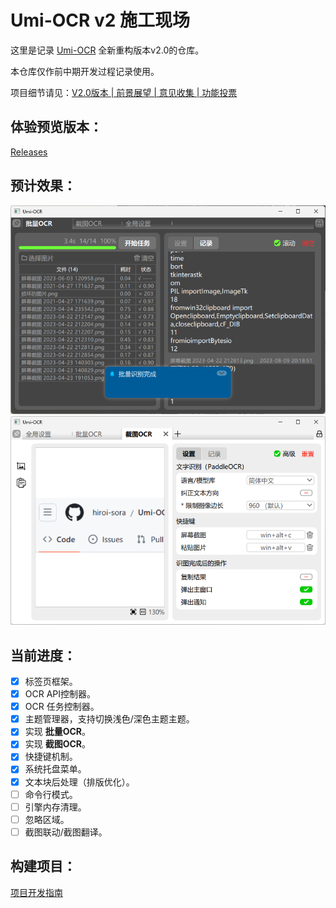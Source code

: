# Umi-OCR v2 施工现场

这里是记录 [Umi-OCR](https://github.com/hiroi-sora/Umi-OCR) 全新重构版本v2.0的仓库。

本仓库仅作前中期开发过程记录使用。

项目细节请见：[V2.0版本 | 前景展望 | 意见收集 | 功能投票](https://github.com/hiroi-sora/Umi-OCR/issues/146)

## 体验预览版本：

[Releases](https://github.com/hiroi-sora/Umi-OCR_v2/releases)

## 预计效果：

![](docs/Preview1.png)
![](docs/Preview2.png)

## 当前进度：

- [x] 标签页框架。
- [x] OCR API控制器。
- [x] OCR 任务控制器。
- [x] 主题管理器，支持切换浅色/深色主题主题。
- [x] 实现 **批量OCR**。
- [x] 实现 **截图OCR**。
- [x] 快捷键机制。
- [x] 系统托盘菜单。
- [x] 文本块后处理（排版优化）。
- [ ] 命令行模式。
- [ ] 引擎内存清理。
- [ ] 忽略区域。
- [ ] 截图联动/截图翻译。

## 构建项目：

[项目开发指南](docs/项目开发指南.md)